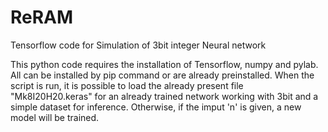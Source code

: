 # ReRAM
Tensorflow code for Simulation of 3bit integer Neural network

This python code requires the installation of Tensorflow, numpy and pylab. All can be installed by pip command or are already preinstalled.
When the script is run, it is possible to load the already present file "Mk8I20H20.keras" for an already trained network working with 3bit and a simple dataset for inference. Otherwise, if the imput 'n' is given, a new model will be trained.
